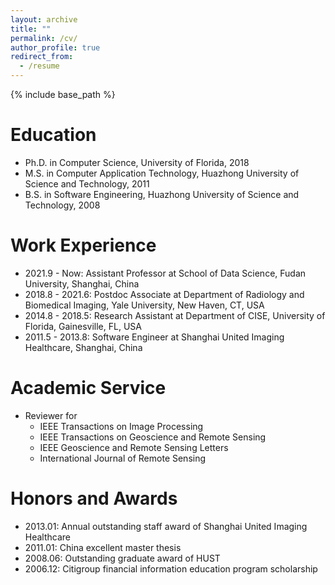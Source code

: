 ```yaml
---
layout: archive
title: ""
permalink: /cv/
author_profile: true
redirect_from:
  - /resume
---
```


{% include base_path %}

# Education

* Ph.D. in Computer Science, University of Florida, 2018
* M.S. in Computer Application Technology, Huazhong University of Science and Technology, 2011
* B.S. in Software Engineering, Huazhong University of Science and Technology, 2008

# Work Experience

* 2021.9 - Now: Assistant Professor at School of Data Science, Fudan University, Shanghai, China
* 2018.8 - 2021.6: Postdoc Associate at Department of Radiology and Biomedical Imaging, Yale University, New Haven, CT, USA
* 2014.8 - 2018.5: Research Assistant at Department of CISE, University of Florida, Gainesville, FL, USA
* 2011.5 - 2013.8: Software Engineer at Shanghai United Imaging Healthcare, Shanghai, China

<!---
# Publications

  <ul>{% for post in site.publications %}

    {% include archive-single-cv.html %}

  {% endfor %}</ul>
  
# Talks

  <ul>{% for post in site.talks %}
    {% include archive-single-talk-cv.html %}
  {% endfor %}</ul>
  
# Teaching

  <ul>{% for post in site.teaching %}
    {% include archive-single-cv.html %}
  {% endfor %}</ul>
-->
  
# Academic Service

* Reviewer for 
  * IEEE Transactions on Image Processing 
  * IEEE Transactions on Geoscience and Remote Sensing 
  * IEEE Geoscience and Remote Sensing Letters
  * International Journal of Remote Sensing
  
# Honors and Awards

* 2013.01: Annual outstanding staff award of Shanghai United Imaging Healthcare
* 2011.01: China excellent master thesis
* 2008.06: Outstanding graduate award of HUST
* 2006.12: Citigroup financial information education program scholarship
